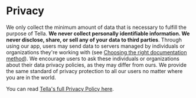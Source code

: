 # Privacy

We only collect the minimum amount of data that is necessary to fulfill the purpose of Tella. **We never collect personally identifiable information. We never disclose, share, or sell any of your data to third parties**. Through using our app, users may send data to servers managed by individuals or organizations they're working with \(see [Choosing the right documentation method](../deploying-tella/choosing-the-right-documentation-method.md)\). We encourage users to ask these individuals or organizations about their data privacy policies, as they may differ from ours. We provide the same standard of privacy protection to all our users no matter where you are in the world. 

You can read [Tella's full Privacy Policy here](../legal/privacy-policy.md).

